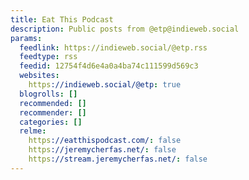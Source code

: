 ```yaml
---
title: Eat This Podcast
description: Public posts from @etp@indieweb.social
params:
  feedlink: https://indieweb.social/@etp.rss
  feedtype: rss
  feedid: 12754f4d6e4a0a4ba74c111599d569c3
  websites:
    https://indieweb.social/@etp: true
  blogrolls: []
  recommended: []
  recommender: []
  categories: []
  relme:
    https://eatthispodcast.com/: false
    https://jeremycherfas.net/: false
    https://stream.jeremycherfas.net/: false
---
```

